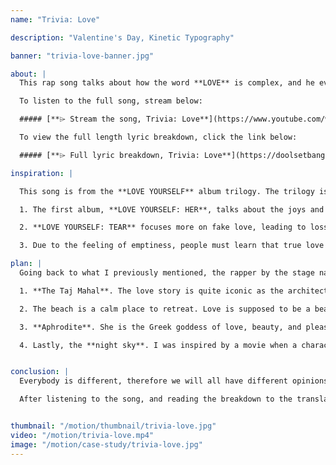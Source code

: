 ```yaml
---
name: "Trivia: Love"

description: "Valentine's Day, Kinetic Typography"

banner: "trivia-love-banner.jpg"

about: |
  This rap song talks about how the word **LOVE** is complex, and he even starts questioning what it means to love someone, or oneself. Everyone seems to talk about love, but it seems like everyone has a different definition to the word. With all these questions circling his head, he concludes that living is loving, and life has no meaning without it. Putting this strong emotion into words is difficult as love is felt. With that said, he simplifies his definition of the word, and repeats, *"**I live, so I love**"* in the chorus.

  To listen to the full song, stream below:

  ##### [**⌲ Stream the song, Trivia: Love**](https://www.youtube.com/watch?v=GiKZ_4EkYsA)

  To view the full length lyric breakdown, click the link below:

  ##### [**⌲ Full lyric breakdown, Trivia: Love**](https://doolsetbangtan.wordpress.com/2018/08/24/trivia-love/)

inspiration: |

  This song is from the **LOVE YOURSELF** album trilogy. The trilogy is a compelling series, focusing on the rollercoaster journey of self-love and appreciation.

  1. The first album, **LOVE YOURSELF: HER**, talks about the joys and tingling moments of being in love. The songs are heart fluttering and cheerful, in comparison to the second album of the series.

  2. **LOVE YOURSELF: TEAR** focuses more on fake love, leading to loss and separation. One experiences a torn heart, an emotional loss, and the fear of love through this album. The joys and tingling moments felt from the first album has diminished due to the theme of rejection or self-loathing in **LOVE YOURSELF: TEAR**.

  3. Due to the feeling of emptiness, people must learn that true love only begins when you learn to love yourself, leading to the last album of the series, **LOVE YOURSELF: ANSWER**. After the rollercoaster of emotions from the previous albums, the Answer to finding true love starts from within oneself. Although the translated lyrics may seem as if BTS have written about their experience being in a relationship with a significant other, the leader of the band expressed that the songs can easily be translated about the relationship with oneself.

plan: |
  Going back to what I previously mentioned, the rapper by the stage name of RM thinks love is complex. Everyone speaks of it, but has their own definition of love. With that said, I wanted to come up with different romantic scenes.

  1. **The Taj Mahal**. The love story is quite iconic as the architecture itself, located in India. Long story short, Mughul emperor, Shah Jahan, fell in love with his wife, Mumtaz Mahal, and has many children. However, his wife died giving birth to their 14th child. Filled with grief, Shah Jahan promised to never remarry and built the richest mausoleum on her grave. The architecture and the story is considered to be a living example of eternal love.

  2. The beach is a calm place to retreat. Love is supposed to be a beautiful and breathtaking, just like the scenery in the video. And a tropical atmosphere is an ideal place to have romantic walks.

  3. **Aphrodite**. She is the Greek goddess of love, beauty, and pleasure.

  4. Lastly, the **night sky**. I was inspired by a movie when a character looked up at the night sky and made a wish after seeing the shooting stars.


conclusion: |
  Everybody is different, therefore we will all have different opinions on things. That also goes for the topic of love. Love, how ever people may define it, can be expressed towards a family member, significant other, or oneself.

  After listening to the song, and reading the breakdown to the translated lyrics, I want to encourage people that it’s okay to have different opinions to complex topics, including love.


thumbnail: "/motion/thumbnail/trivia-love.jpg"
video: "/motion/trivia-love.mp4"
image: "/motion/case-study/trivia-love.jpg"
---
```

